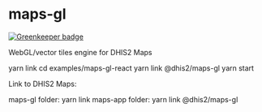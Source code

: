 # maps-gl

[![Greenkeeper badge](https://badges.greenkeeper.io/dhis2/maps-gl.svg)](https://greenkeeper.io/)

WebGL/vector tiles engine for DHIS2 Maps

yarn link
cd examples/maps-gl-react
yarn link @dhis2/maps-gl
yarn start

Link to DHIS2 Maps:

maps-gl folder: yarn link
maps-app folder: yarn link @dhis2/maps-gl
